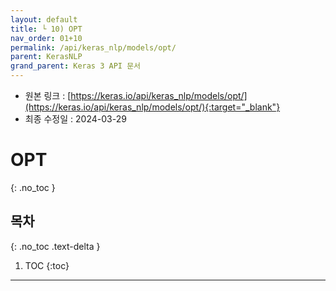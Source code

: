 ```yaml
---
layout: default
title: └ 10) OPT
nav_order: 01+10
permalink: /api/keras_nlp/models/opt/
parent: KerasNLP
grand_parent: Keras 3 API 문서
---
```


* 원본 링크 : [https://keras.io/api/keras_nlp/models/opt/](https://keras.io/api/keras_nlp/models/opt/){:target="_blank"}
* 최종 수정일 : 2024-03-29

# OPT
{: .no_toc }

## 목차
{: .no_toc .text-delta }

1. TOC
{:toc}

---
